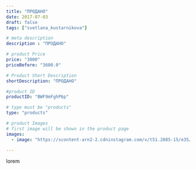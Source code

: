```yaml
---
title: "ПРОДАНО"
date: 2017-07-03
draft: false
tags: ["svetlana_kustarnikova"]

# meta description
description : "ПРОДАНО"

# product Price
price: "3000"
priceBefore: "3600.0"

# Product Short Description
shortDescription: "ПРОДАНО"

#product ID
productID: "BWF9mFghP6p"

# type must be "products"
type: "products"

# product Images
# first image will be shown in the product page
images:
  - image: "https://scontent-arn2-2.cdninstagram.com/v/t51.2885-15/e35/19535247_1876297195957781_493506529882800128_n.jpg?se=7&tp=1&_nc_ht=scontent-arn2-2.cdninstagram.com&_nc_cat=105&_nc_ohc=W2Bjz2597zkAX_4lqLE&ccb=7-4&oh=69fa86bd6c549a3310fc51740a60e566&oe=608223EC&ig_cache_key=MTU1MDkxNjU0NDc5MDU5MzE5Mw%3D%3D.2-ccb7-4"

---
```

lorem
